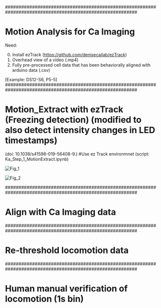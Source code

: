 #########################################################################################################
# Motion Analysis for Ca Imaging 

Need:

0. Install ezTrack (https://github.com/denisecailab/ezTrack)
1. Overhead view of a video (.mp4)
2. Fully pre-processed cell data that has been behaviorally aligned with arduino data (.csv)

[Example:  DS12-S6, P5-5]
#########################################################################################################
# Motion_Extract with ezTrack (Freezing detection) (modified to also detect intensity changes in LED timestamps)
(doi: 10.1038/s41598-019-56408-9.)
#Use ez Track environmnet (script:  Ka_Step_1_MotionExtract.ipynb)

![Fig_1](https://github.com/user-attachments/assets/1bc093ee-9e7d-4d56-b370-87aabdc201a8)


![Fig_2](https://github.com/user-attachments/assets/5182daca-5d07-493b-a5b2-f8a7e860d75c)



#########################################################################################################
# Align with Ca Imaging data



#########################################################################################################
# Re-threshold locomotion data 



#########################################################################################################
# Human manual verification of locomotion (1s bin) 


#
